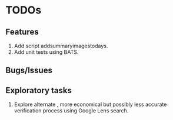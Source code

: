 # TODOs

## Features

1. Add script addsummaryimagestodays.
1. Add unit tests using BATS.

## Bugs/Issues

## Exploratory tasks

1. Explore alternate , more economical but possibly less accurate verification process using Google Lens search.
